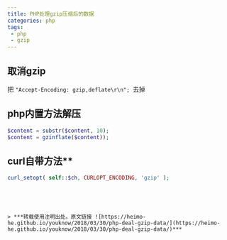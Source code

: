 ```yaml
---
title: PHP处理gzip压缩后的数据
categories: php
tags:
 - php
 - gzip
---
```


## 取消gzip

把 `"Accept-Encoding: gzip,deflate\r\n"; `去掉

## php内置方法解压

```php
$content = substr($content, 10);
$content = gzinflate($content));
```

<!-- more -->

## curl自带方法**

```php
curl_setopt( self::$ch, CURLOPT_ENCODING, 'gzip' );
```
```




> ***转载使用注明出处。原文链接 ![https://heimo-he.github.io/youknow/2018/03/30/php-deal-gzip-data/](https://heimo-he.github.io/youknow/2018/03/30/php-deal-gzip-data/)***